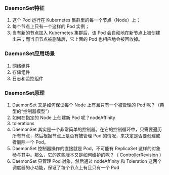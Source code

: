 ### DaemonSet特征

1. 这个 Pod 运行在 Kubernetes 集群里的每一个节点（Node）上；
2. 每个节点上只有一个这样的 Pod 实例；
3. 当有新的节点加入 Kubernetes 集群后，该 Pod 会自动地在新节点上被创建出来；而当旧节点被删除后，它上面的 Pod 也相应地会被回收掉。

### DaemonSet应用场景

1. 网络组件
2. 存储组件
3. 日志和监控组件

### DaemonSet原理

1. DaemonSet 又是如何保证每个 Node 上有且只有一个被管理的 Pod 呢？（典型的“控制器模型”）
2. 如何在指定的 Node 上创建新 Pod 呢？nodeAffinity
3. tolerations
4. DaemonSet 其实是一个非常简单的控制器。在它的控制循环中，只需要遍历所有节点，然后根据节点上是否有被管理 Pod 的情况，来决定是否要创建或者删除一个 Pod。
5. DaemonSet 控制器操作的直接就是 Pod，不可能有 ReplicaSet 这样的对象参与其中。那么，它的这些版本又是如何维护的呢？（ ControllerRevision ）
6. DaemonSet 只管理 Pod 对象，然后通过 nodeAffinity 和 Toleration 这两个调度器的小功能，保证了每个节点上有且只有一个 Pod